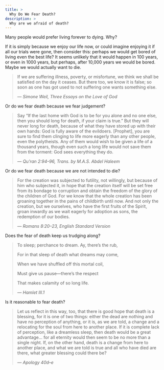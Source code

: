 ```yaml
---
title: >
  Why Do We Fear Death?
description: >
  Why are we afraid of death?
---
```


Many people would prefer living forever to dying. Why?

If it is simply because we enjoy our life now, or could imagine enjoying it if all our trials were gone, then consider this: perhaps we would get bored of living even the best life? It seems unlikely that it would happen in 100 years, or even in 1000 years, but perhaps, after 10,000 years we would be bored.  Maybe we would actually want to die.

<blockquote>
<p>If we are suffering illness, poverty, or misfortune, we think we shall be satisfied on the day it ceases. But there too, we know it is false; so soon as one has got used to not suffering one wants something else.</p>
<cite>— Simone Weil, Three Essays on the Love of God</cite>
</blockquote>

Or do we fear death because we fear judgement?

<blockquote>
<p>Say “If the last home with God is to be for you alone and no one else, then you should long for death, if your claim is true.”  But they will never long for death, because of what they have stored up with their own hands: God is fully aware of the evildoers.  [Prophet], you are sure to find them clinging to life more eagerly than any other people, even the polytheists.  Any of them would wish to be given a life of a thousand years, though even such a long life would not save them from the torment: God sees everything they do.</p>
<cite>— Qu’ran 2:94–96, Trans. by M.A.S. Abdel Haleem</cite>
</blockquote>

Or do we fear death because we are not intended to die?

<blockquote>
<p>For the creation was subjected to futility, not willingly, but because of him who subjected it, in hope that the creation itself will be set free from its bondage to corruption and obtain the freedom of the glory of the children of God.  For we know that the whole creation has been groaning together in the pains of childbirth until now.  And not only the creation, but we ourselves, who have the first fruits of the Spirit, groan inwardly as we wait eagerly for adoption as sons, the redemption of our bodies.</p>
<cite>— Romans 8:20–23, English Standard Version</cite>
</blockquote>

Does the fear of death keep us trudging along?

<blockquote class="poetry">
<p>To sleep; perchance to dream. Ay, there’s the rub,</p>
<p>For in that sleep of death what dreams may come,</p>
<p>When we have shuffled off this mortal coil,</p>
<p>Must give us pause—there’s the respect</p>
<p>That makes calamity of so long life.</p>
<cite>— Hamlet III.1</cite>
</blockquote>

Is it reasonable to fear death?

<blockquote>
<p>Let us reflect in this way, too, that there is good hope that death is a blessing, for it is one of two things: either the dead are nothing and have no perception of anything, or it is, as we are told, a change and a relocating for the soul from here to another place. If it is complete lack of perception, like a dreamless sleep, then death would be a great advantage… for all eternity would then seem to be no more than a single night. If, on the other hand, death is a change from here to another place, and what we are told is true and all who have died are there, what greater blessing could there be?</p>
<cite>— Apology 40d–e</cite>
</blockquote>
